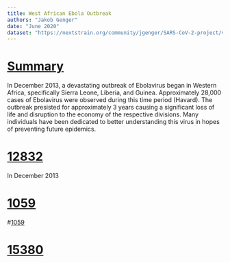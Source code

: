 ```yaml
---
title: West African Ebola Outbreak
authors: "Jakob Genger"
date: "June 2020"
dataset: "https://nextstrain.org/community/jgenger/SARS-CoV-2-project/v19IceAustria"
---
```

# [Summary](https://nextstrain.org/community/jgenger/SARS-CoV-2-project/v19IceAustria?branchLabel=clade&d=tree&m=div&p=full)

In December 2013, a devastating outbreak of Ebolavirus began in Western Africa, specifically Sierra Leone, Liberia, and Guinea. Approximately 28,000 cases of Ebolavirus were observed during this time period (Havard). The outbreak presisted for approximately 3 years causing a significant loss of life and disruption to the economy of the respective divisions. Many individuals have been dedicated to better understanding this virus in hopes of preventing future epidemics.

# [12832](https://nextstrain.org/community/jgenger/SARS-CoV-2-project/v19IceAustria?branchLabel=clade&c=clade_membership&d=map&m=div&p=full)
In December 2013

# [1059](https://nextstrain.org/community/jgenger/SARS-CoV-2-project/NextstrainAustriav19?c=gt-nuc_1059&dmax=2020-03-14&m=div)


#[1059](https://nextstrain.org/community/jgenger/SARS-CoV-2-project/NextstrainAustriav19?c=gt-nuc_15380&dmax=2020-03-14&f_country=Austria,Denmark,France,Germany,Hungary,Ireland,Italy,Norway,Poland,Romania,United%20Kingdom&f_region=Europe&m=div&r=division)

# [15380](https://nextstrain.org/community/jgenger/SARS-CoV-2-project/NextstrainAustriav19?c=gt-nuc_15380&dmax=2020-03-14&f_country=Austria,Denmark,France,Hungary,Ireland,Italy,Norway,Poland,Romania&f_region=Europe&m=div)

